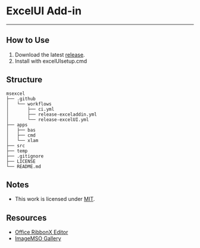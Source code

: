 # ExcelUI Add-in
---
## How to Use
1. Download the latest [release](https://github.com/therepos/msexcel/releases/excelUI/latest/download/excelUI.zip). 
2. Install with excelUIsetup.cmd

## Structure
```
msexcel
├── .github
│   └── workflows
│       ├── ci.yml
│       ├── release-exceladdin.yml
│       └── release-excelUI.yml
├── apps
│   ├── bas
│   ├── cmd
│   └── xlam
├── src
├── temp
├── .gitignore
├── LICENSE
└── README.md

```

## Notes
- This work is licensed under [MIT](https://choosealicense.com/licenses/mit/). 

## Resources
- [Office RibbonX Editor](https://github.com/fernandreu/office-ribbonx-editor)
- [ImageMSO Gallery](https://bert-toolkit.com/imagemso-list.html)

